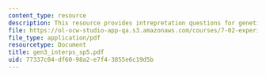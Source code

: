 ```yaml
---
content_type: resource
description: This resource provides intrepretation questions for genetics day 3.
file: https://ol-ocw-studio-app-qa.s3.amazonaws.com/courses/7-02-experimental-biology-communication-spring-2005/77337c04df6098a2e7f43855e6c19d5b_gen3_interps_sp5.pdf
file_type: application/pdf
resourcetype: Document
title: gen3_interps_sp5.pdf
uid: 77337c04-df60-98a2-e7f4-3855e6c19d5b
---
```

